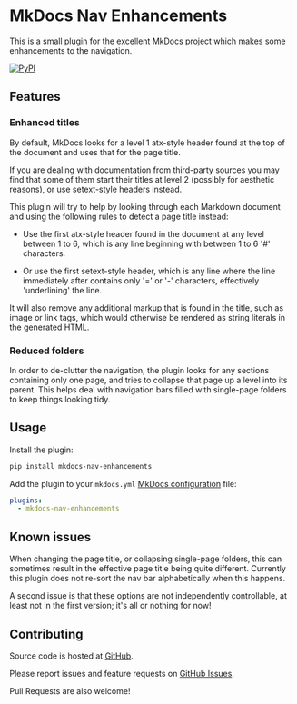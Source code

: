 # MkDocs Nav Enhancements

This is a small plugin for the excellent [MkDocs](https://www.mkdocs.org) project which makes some enhancements to the navigation.

[![PyPI](https://img.shields.io/pypi/v/mkdocs-nav-enhancements.svg?color=blue&style=for-the-badge)](https://pypi.org/project/mkdocs-nav-enhancements/)

## Features

### Enhanced titles

By default, MkDocs looks for a level 1 atx-style header found at the top of the document and uses that for the page title.

If you are dealing with documentation from third-party sources you may find that some of them start their titles at level 2 (possibly for aesthetic reasons), or use setext-style headers instead.

This plugin will try to help by looking through each Markdown document and using the following rules to detect a page title instead:

* Use the first atx-style header found in the document at any level between 1 to 6, which is any line beginning with between 1 to 6 '#' characters.

* Or use the first setext-style header, which is any line where the line immediately after contains only '=' or '-' characters, effectively 'underlining' the line.

It will also remove any additional markup that is found in the title, such as image or link tags, which would otherwise be rendered as string literals in the generated HTML.

### Reduced folders

In order to de-clutter the navigation, the plugin looks for any sections containing only one page, and tries to collapse that page up a level into its parent. This helps deal with navigation bars filled with single-page folders to keep things looking tidy.

## Usage

Install the plugin:

```bash
pip install mkdocs-nav-enhancements
```

Add the plugin to your `mkdocs.yml` [MkDocs configuration](https://www.mkdocs.org/user-guide/configuration/) file:

```yaml
plugins:
  - mkdocs-nav-enhancements
```

## Known issues

When changing the page title, or collapsing single-page folders, this can sometimes result in the effective page title being quite different. Currently this plugin does not re-sort the nav bar alphabetically when this happens.

A second issue is that these options are not independently controllable, at least not in the first version; it's all or nothing for now!

## Contributing

Source code is hosted at [GitHub](https://github.com/Rylon/mkdocs-nav-enhancements).

Please report issues and feature requests on [GitHub Issues](https://github.com/Rylon/mkdocs-nav-enhancements).

Pull Requests are also welcome!
